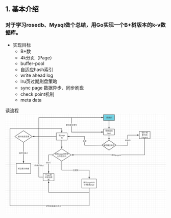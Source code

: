 ## 1. 基本介绍

### 对于学习rosedb、Mysql做个总结，用Go实现一个B+树版本的k-v数据库。

 - 实现目标
   - B+数
   - 4k分页（Page）
   - buffer-pool
   - 自适应hash索引 
   - write ahead log
   - lru页过期刷盘策略
   - sync page 数据异步、同步刷盘
   - check point机制
   - meta data 
   
 读流程
 ![Image text](https://raw.githubusercontent.com/IT-MorningStar/lms-db/master/img/lms-db-read.png)

